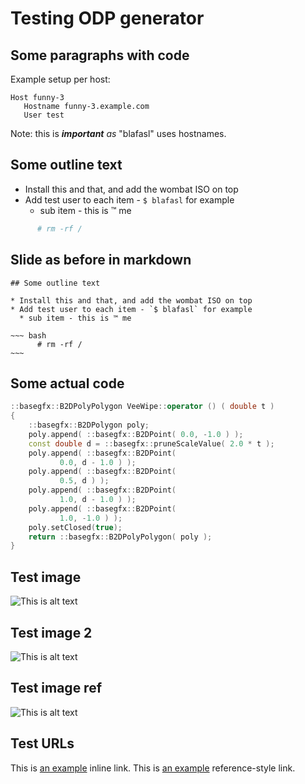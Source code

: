 # Testing ODP generator

## Some paragraphs with code

Example setup per host:

    Host funny-3
       Hostname funny-3.example.com
       User test

Note: this is ***important*** *as* "blafasl" uses <short> hostnames.

## Some outline text

* Install this and that, and add the wombat ISO on top
* Add test user to each item - `$ blafasl` for example
  * sub item - this is ™ me

~~~ bash
      # rm -rf /
~~~

## Slide as before in markdown

    ## Some outline text

    * Install this and that, and add the wombat ISO on top
    * Add test user to each item - `$ blafasl` for example
      * sub item - this is ™ me

    ~~~ bash
          # rm -rf /
    ~~~

## Some actual code

~~~ c++
::basegfx::B2DPolyPolygon VeeWipe::operator () ( double t )
{
    ::basegfx::B2DPolygon poly;
    poly.append( ::basegfx::B2DPoint( 0.0, -1.0 ) );
    const double d = ::basegfx::pruneScaleValue( 2.0 * t );
    poly.append( ::basegfx::B2DPoint(
           0.0, d - 1.0 ) );
    poly.append( ::basegfx::B2DPoint(
           0.5, d ) );
    poly.append( ::basegfx::B2DPoint(
           1.0, d - 1.0 ) );
    poly.append( ::basegfx::B2DPoint(
           1.0, -1.0 ) );
    poly.setClosed(true);
    return ::basegfx::B2DPolyPolygon( poly );
}
~~~

## Test image

![This is alt text](http://upload.wikimedia.org/wikipedia/commons/0/02/LibreOffice_Logo_Flat.svg "This is optional title for a direct img")

## Test image 2

![This is alt text](http://upload.wikimedia.org/wikipedia/commons/0/02/LibreOffice_Logo_Flat.svg)

## Test image ref

![This is alt text][1]

## Test URLs

This is [an example](http://example.com/ "Title") inline link.
This is [an example][2] reference-style link.

[1]: https://wiki.documentfoundation.org/images/8/87/LibreOffice_external_logo_600px.png  "This is optional title attribute for a ref img"
[2]: http://example.com/  "Optional Title Here"

